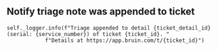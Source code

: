 ## Notify triage note was appended to ticket
```
self._logger.info(f"Triage appended to detail {ticket_detail_id} (serial: {service_number}) of ticket {ticket_id}. "
            f"Details at https://app.bruin.com/t/{ticket_id}")
```
